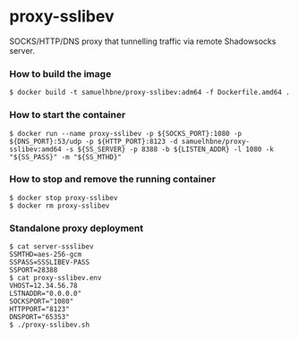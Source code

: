 # proxy-sslibev
SOCKS/HTTP/DNS proxy that tunnelling traffic via remote Shadowsocks server.

### How to build the image
```
$ docker build -t samuelhbne/proxy-sslibev:adm64 -f Dockerfile.amd64 .
```

### How to start the container
```
$ docker run --name proxy-sslibev -p ${SOCKS_PORT}:1080 -p ${DNS_PORT}:53/udp -p ${HTTP_PORT}:8123 -d samuelhbne/proxy-sslibev:amd64 -s ${SS_SERVER} -p 8388 -b ${LISTEN_ADDR} -l 1080 -k "${SS_PASS}" -m "${SS_MTHD}"
```

### How to stop and remove the running container
```
$ docker stop proxy-sslibev
$ docker rm proxy-sslibev
```

### Standalone proxy deployment
```
$ cat server-ssslibev
SSMTHD=aes-256-gcm
SSPASS=SSSLIBEV-PASS
SSPORT=28388
$ cat proxy-sslibev.env
VHOST=12.34.56.78
LSTNADDR="0.0.0.0"
SOCKSPORT="1080"
HTTPPORT="8123"
DNSPORT="65353"
$ ./proxy-sslibev.sh
```
